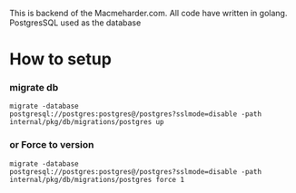 This is backend of the Macmeharder.com. All code have written in golang. 
PostgresSQL used as the database

<H1> How to setup</H1>

<h3>migrate db</h3>

<code>migrate -database postgresql://postgres:postgres@/postgres?sslmode=disable -path internal/pkg/db/migrations/postgres up</code>

<h3>or Force to version</h3>

<code>migrate -database postgresql://postgres:postgres@/postgres?sslmode=disable -path internal/pkg/db/migrations/postgres force 1</code>
